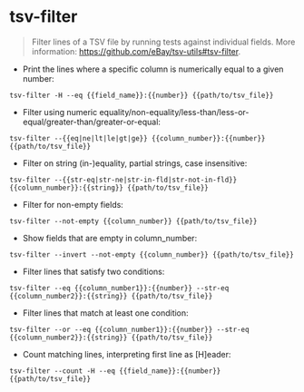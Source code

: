 # tsv-filter

> Filter lines of a TSV file by running tests against individual fields.
> More information: <https://github.com/eBay/tsv-utils#tsv-filter>.

- Print the lines where a specific column is numerically equal to a given number:

`tsv-filter -H --eq {{field_name}}:{{number}} {{path/to/tsv_file}}`

- Filter using numeric equality/non-equality/less-than/less-or-equal/greater-than/greater-or-equal:

`tsv-filter --{{eq|ne|lt|le|gt|ge}} {{column_number}}:{{number}} {{path/to/tsv_file}}`

- Filter on string (in-)equality, partial strings, case insensitive:

`tsv-filter --{{str-eq|str-ne|str-in-fld|str-not-in-fld}} {{column_number}}:{{string}} {{path/to/tsv_file}}`

- Filter for non-empty fields:

`tsv-filter --not-empty {{column_number}} {{path/to/tsv_file}}`

- Show fields that are empty in column_number:

`tsv-filter --invert --not-empty {{column_number}} {{path/to/tsv_file}}`

- Filter lines that satisfy two conditions:

`tsv-filter --eq {{column_number1}}:{{number}} --str-eq {{column_number2}}:{{string}} {{path/to/tsv_file}}`

- Filter lines that match at least one condition:

`tsv-filter --or --eq {{column_number1}}:{{number}} --str-eq {{column_number2}}:{{string}} {{path/to/tsv_file}}`

- Count matching lines, interpreting first line as [H]eader:

`tsv-filter --count -H --eq {{field_name}}:{{number}} {{path/to/tsv_file}}`
